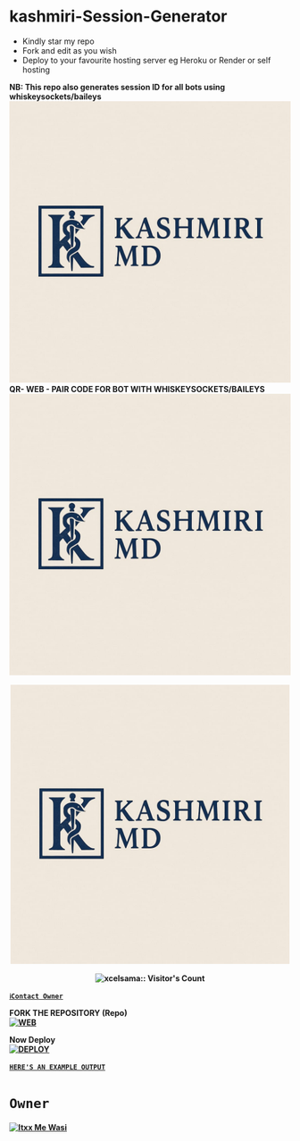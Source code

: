 # kashmiri-Session-Generator
- Kindly star my repo
- Fork and edit as you wish
- Deploy to your favourite hosting server eg Heroku or Render or self hosting

<strong>NB:<strong/> This repo also generates session ID for all bots using whiskeysockets/baileys
[![-----------------------------------------------------](https://raw.githubusercontent.com/kashmiricrasher/KASHMIRI-MD/refs/heads/main/lib/kashmiri.jpg)](#table-of-contents)
<br/>QR- WEB - PAIR CODE FOR BOT WITH WHISKEYSOCKETS/BAILEYS
[![-----------------------------------------------------](https://raw.githubusercontent.com/kashmiricrasher/KASHMIRI-MD/refs/heads/main/lib/kashmiri.jpg)](#table-of-contents)
<p align="center">
   <a href="https://github.com/kashmiricrasher">
    <img src="https://raw.githubusercontent.com/kashmiricrasher/KASHMIRI-MD/refs/heads/main/lib/kashmiri.jpg" width="500">
     
</a>
 <p align="center"><img src="https://profile-counter.glitch.me/{kashmiricrasher}/count.svg" alt="xcelsama:: Visitor's Count" /></p>



[`ℹ️Contact Owner`](https://wa.me/923255156992)

FORK THE REPOSITORY (Repo) 
    <br>
<a href="https://github.com/kashmiricrasher/KASHMIRI-MD"><img title="WEB" src="https://img.shields.io/badge/FORK KASHMIRI-MD?color=black&style=for-the-badge&logo=stackshare"></a>

Now Deploy
    <br>
<a href='https://dashboard.heroku.com/new?template=https://github.com/kashmiricrasher/KASHMIRI-MD' target="_blank"><img alt='DEPLOY' src='https://img.shields.io/badge/-DEPLOY-black?style=for-the-badge&logo=heroku&logoColor=white'/>

[`HERE'S AN EXAMPLE OUTPUT`](https://rocky-island-03936-e838a70c5a0f.herokuapp.com/)
# `Owner`

 <a href="https://github.com/kashmiricrasher"><img src="https://github.com/Itxxwasi.png" width="250" height="250" alt="Itxx Me Wasi"/></a>

